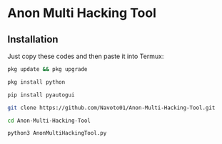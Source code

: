 # Anon Multi Hacking Tool

## Installation
Just copy these codes and then paste it into Termux:
```bash
pkg update && pkg upgrade
```
```bash
pkg install python
```
```bash
pip install pyautogui
```
```bash
git clone https://github.com/Navoto01/Anon-Multi-Hacking-Tool.git
```
```bash
cd Anon-Multi-Hacking-Tool
```
```bash
python3 AnonMultiHackingTool.py
